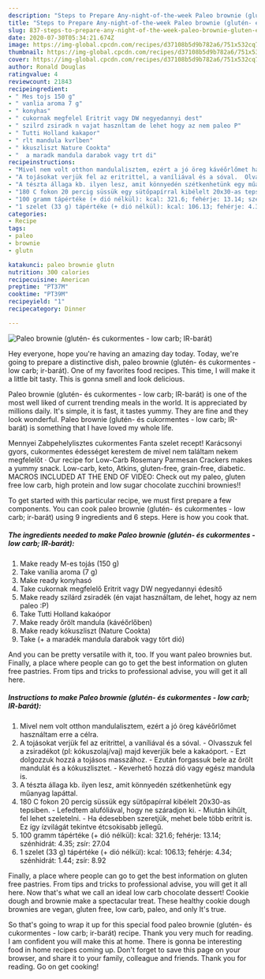 ```yaml
---
description: "Steps to Prepare Any-night-of-the-week Paleo brownie (glutén- és cukormentes - low carb; IR-barát)"
title: "Steps to Prepare Any-night-of-the-week Paleo brownie (glutén- és cukormentes - low carb; IR-barát)"
slug: 837-steps-to-prepare-any-night-of-the-week-paleo-brownie-gluten-es-cukormentes-low-carb-ir-barat
date: 2020-07-30T05:34:21.674Z
image: https://img-global.cpcdn.com/recipes/d37108b5d9b782a6/751x532cq70/paleo-brownie-gluten-es-cukormentes-low-carb-ir-barat-recept-foto.jpg
thumbnail: https://img-global.cpcdn.com/recipes/d37108b5d9b782a6/751x532cq70/paleo-brownie-gluten-es-cukormentes-low-carb-ir-barat-recept-foto.jpg
cover: https://img-global.cpcdn.com/recipes/d37108b5d9b782a6/751x532cq70/paleo-brownie-gluten-es-cukormentes-low-carb-ir-barat-recept-foto.jpg
author: Ronald Douglas
ratingvalue: 4
reviewcount: 21843
recipeingredient:
- " Mes tojs 150 g"
- " vanlia aroma 7 g"
- " konyhas"
- " cukornak megfelel Eritrit vagy DW negyedannyi dest"
- " szilrd zsiradk n vajat hasznltam de lehet hogy az nem paleo P"
- " Tutti Holland kakapor"
- " rlt mandula kvrlben"
- " kkuszliszt Nature Cookta"
- "  a maradk mandula darabok vagy trt di"
recipeinstructions:
- "Mivel nem volt otthon mandulalisztem, ezért a jó öreg kávéőrlőmet használtam erre a célra."
- "A tojásokat verjük fel az eritrittel, a vaníliával és a sóval.  Olvasszuk fel a zsiradékot (pl: kókuszolaj/vaj) majd keverjük bele a kakaóport.  Ezt dolgozzuk hozzá a tojásos masszához.  Ezután forgassuk bele az őrölt mandulát és a kókuszlisztet.  Keverhető hozzá dió vagy egész mandula is."
- "A tészta állaga kb. ilyen lesz, amit könnyedén szétkenhetünk egy műanyag lapáttal."
- "180 C fokon 20 percig süssük egy sütőpapírral kibélelt 20x30-as tepsiben.  Lefedtem alufóliával, hogy ne száradjon ki.  Miután kihűlt, fel lehet szeletelni.  Ha édesebben szeretjük, mehet bele több eritrit is. Ez így ízvilágát tekintve étcsokisabb jellegű."
- "100 gramm tápértéke (+ dió nélkül): kcal: 321.6; fehérje: 13.14; szénhidrát: 4.35; zsír: 27.04"
- "1 szelet (33 g) tápértéke (+ dió nélkül): kcal: 106.13; fehérje: 4.34; szénhidrát: 1.44; zsír: 8.92"
categories:
- Recipe
tags:
- paleo
- brownie
- glutn

katakunci: paleo brownie glutn 
nutrition: 300 calories
recipecuisine: American
preptime: "PT37M"
cooktime: "PT39M"
recipeyield: "1"
recipecategory: Dinner

---
```



![Paleo brownie (glutén- és cukormentes - low carb; IR-barát)](https://img-global.cpcdn.com/recipes/d37108b5d9b782a6/751x532cq70/paleo-brownie-gluten-es-cukormentes-low-carb-ir-barat-recept-foto.jpg)

Hey everyone, hope you're having an amazing day today. Today, we're going to prepare a distinctive dish, paleo brownie (glutén- és cukormentes - low carb; ir-barát). One of my favorites food recipes. This time, I will make it a little bit tasty. This is gonna smell and look delicious.

Paleo brownie (glutén- és cukormentes - low carb; IR-barát) is one of the most well liked of current trending meals in the world. It is appreciated by millions daily. It's simple, it is fast, it tastes yummy. They are fine and they look wonderful. Paleo brownie (glutén- és cukormentes - low carb; IR-barát) is something that I have loved my whole life.

Mennyei Zabpehelylisztes cukormentes Fanta szelet recept! Karácsonyi gyors, cukormentes édességet kerestem de mivel nem találtam nekem megfelelőt · Our recipe for Low-Carb Rosemary Parmesan Crackers makes a yummy snack. Low-carb, keto, Atkins, gluten-free, grain-free, diabetic. MACROS INCLUDED AT THE END OF VIDEO: Check out my paleo, gluten free low carb, high protein and low sugar chocolate zucchini brownies!!


To get started with this particular recipe, we must first prepare a few components. You can cook paleo brownie (glutén- és cukormentes - low carb; ir-barát) using 9 ingredients and 6 steps. Here is how you cook that.

<!--inarticleads1-->

##### The ingredients needed to make Paleo brownie (glutén- és cukormentes - low carb; IR-barát):

1. Make ready  M-es tojás (150 g)
1. Take  vanília aroma (7 g)
1. Make ready  konyhasó
1. Take  cukornak megfelelő Eritrit vagy DW negyedannyi édesítő
1. Make ready  szilárd zsiradék (én vajat használtam, de lehet, hogy az nem paleo :P)
1. Take  Tutti Holland kakaópor
1. Make ready  őrölt mandula (kávéőrlőben)
1. Make ready  kókuszliszt (Nature Cookta)
1. Take  (+ a maradék mandula darabok vagy tört dió)


And you can be pretty versatile with it, too. If you want paleo brownies but. Finally, a place where people can go to get the best information on gluten free pastries. From tips and tricks to professional advise, you will get it all here. 

<!--inarticleads2-->

##### Instructions to make Paleo brownie (glutén- és cukormentes - low carb; IR-barát):

1. Mivel nem volt otthon mandulalisztem, ezért a jó öreg kávéőrlőmet használtam erre a célra.
1. A tojásokat verjük fel az eritrittel, a vaníliával és a sóval.  - Olvasszuk fel a zsiradékot (pl: kókuszolaj/vaj) majd keverjük bele a kakaóport.  - Ezt dolgozzuk hozzá a tojásos masszához.  - Ezután forgassuk bele az őrölt mandulát és a kókuszlisztet.  - Keverhető hozzá dió vagy egész mandula is.
1. A tészta állaga kb. ilyen lesz, amit könnyedén szétkenhetünk egy műanyag lapáttal.
1. 180 C fokon 20 percig süssük egy sütőpapírral kibélelt 20x30-as tepsiben.  - Lefedtem alufóliával, hogy ne száradjon ki.  - Miután kihűlt, fel lehet szeletelni.  - Ha édesebben szeretjük, mehet bele több eritrit is. Ez így ízvilágát tekintve étcsokisabb jellegű.
1. 100 gramm tápértéke (+ dió nélkül): kcal: 321.6; fehérje: 13.14; szénhidrát: 4.35; zsír: 27.04
1. 1 szelet (33 g) tápértéke (+ dió nélkül): kcal: 106.13; fehérje: 4.34; szénhidrát: 1.44; zsír: 8.92


Finally, a place where people can go to get the best information on gluten free pastries. From tips and tricks to professional advise, you will get it all here. Now that&#39;s what we call an ideal low carb chocolate dessert! Cookie dough and brownie make a spectacular treat. These healthy cookie dough brownies are vegan, gluten free, low carb, paleo, and only It&#39;s true. 

So that's going to wrap it up for this special food paleo brownie (glutén- és cukormentes - low carb; ir-barát) recipe. Thank you very much for reading. I am confident you will make this at home. There is gonna be interesting food in home recipes coming up. Don't forget to save this page on your browser, and share it to your family, colleague and friends. Thank you for reading. Go on get cooking!
